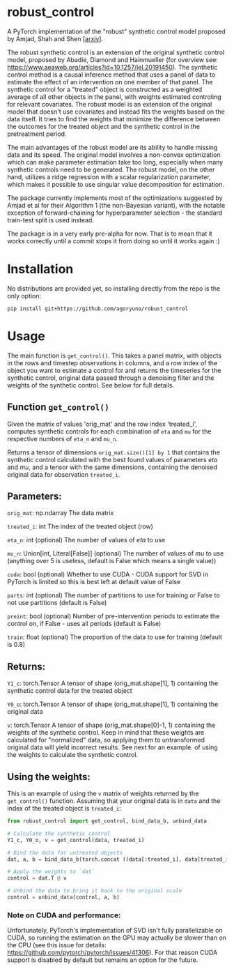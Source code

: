# robust_control

A PyTorch implementation of the "robust" synthetic control model proposed by Amjad, Shah and Shen \[[arxiv](https://arxiv.org/abs/1711.06940)\].

The robust synthetic control is an extension of the original synthetic control model, proposed by Abadie, Diamond and Hainmueller (for overview see:
https://www.aeaweb.org/articles?id=10.1257/jel.20191450). The synthetic control method is a causal inference method that uses a panel of data to estimate the effect of an intervention on one member
of that panel. The synthetic control for a "treated" object is constructed as a weighted average of
all other objects in the panel, with weights estimated controling for relevant covariates. The robust model is an extension of the original model that doesn't use covariates and instead fits
the weights based on the data itself. It tries to find the weights that minimize the difference between the outcomes for the treated object and the synthetic control in the pretreatment period.

The main advantages of the robust model are its ability to handle missing data and its speed. The original model involves a
non-convex optimization which can make parameter estimation take too long, especially when many synthetic controls need to be generated. The robust model,
on the other hand, utilizes a ridge regression with a scalar regularization parameter, which makes it possible to use singular value decomposition for estimation.

The package currently implements most of the optimizations suggested by Amjad et al for their Algorithm 1 (the non-Bayesian variant), with the notable exception of forward-chaining for
hyperparameter selection - the standard train-test split is used instead.

The package is in a very early pre-alpha for now. That is to mean that it works correctly until a commit stops it from doing so until it works
again :)

# Installation

No distributions are provided yet, so installing directly from the repo is the only option:

`pip install git+https://github.com/agoryuno/robust_control`

# Usage

The main function is `get_control()`. This takes a panel matrix, with objects in the rows and timestep observations in columns, and a row index of the object you want to estimate a control for
and returns the timeseries for the synthetic control, original data passed through a denoising filter and the weights of the synthetic control. See below for full details.

## Function `get_control()`

Given the matrix of values 'orig_mat' and the row index 
'treated_i', computes synthetic controls for each combination
of `eta` and `mu` for the respective numbers of `eta_n` and 
`mu_n`.

Returns a tensor of dimensions `orig_mat.size()[1] by 1` 
that contains the synthetic control calculated with the best 
found values of parameters $eta$ and $mu$, and a tensor with the
same dimensions, containing the denoised original data for observation
`treated_i`.

Parameters:
-----------
`orig_mat`: np.ndarray
    The data matrix

`treated_i`: int
    The index of the treated object (row)

`eta_n`: int (optional)
    The number of values of $eta$ to use

`mu_n`: Union[int, Literal[False]] (optional)
    The number of values of $mu$ to use (anything over 5 is useless, default is False
    which means a single value))

`cuda`: bool (optional)
    Whether to use CUDA - CUDA support for SVD in PyTorch is limited so this is
    best left at default value of False

`parts`: int (optional)
    The number of partitions to use for training or False to not use partitions
    (default is False)

`preint`: bool (optional)
    Number of pre-intervention periods to estimate the control on, if False - uses 
    all periods (default is False)

`train`: float (optional)
    The proportion of the data to use for training (default is 0.8)

Returns:
-----------

`Y1_c`: torch.Tensor
    A tensor of shape (orig_mat.shape[1], 1) containing the synthetic control data for 
    the treated object

`Y0_o`: torch.Tensor
    A tensor of shape (orig_mat.shape[1], 1) containing the original
    data

`v`: torch.Tensor
    A tensor of shape (orig_mat.shape[0]-1, 1) containing the weights of the synthetic control.
    Keep in mind that these weights are calculated for "normalized" data, so applying them
    to untransformed original data will yield incorrect results. See next for an example.
    of using the weights to calculate the synthetic control.


## Using the weights:

This is an example of using the `v` matrix of weights returned by the `get_control()`
function. Assuming that your original data is in `data` and the index of the treated
object is `treated_i`:

```python
from robust_control import get_control, bind_data_b, unbind_data

# Calculate the synthetic control
Y1_c, Y0_o, v = get_control(data, treated_i)

# Bind the data for untreated objects
dat, a, b = bind_data_b(torch.concat ((data[:treated_i], data[treated_i+1:])))

# Apply the weights to `dat`
control = dat.T @ v

# Unbind the data to bring it back to the original scale
control = unbind_data(control, a, b)

```

### Note on CUDA and performance:

Unfortunately, PyTorch's implementation of SVD isn't fully parallelizable on CUDA, so running the
estimation on the GPU may actually be slower than on the CPU (see this issue for details: https://github.com/pytorch/pytorch/issues/41306). For that reason CUDA support is disabled by default
but remains an option for the future.

